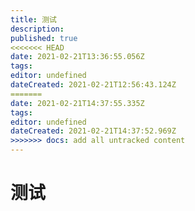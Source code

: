 ```yaml
---
title: 测试
description: 
published: true
<<<<<<< HEAD
date: 2021-02-21T13:36:55.056Z
tags: 
editor: undefined
dateCreated: 2021-02-21T12:56:43.124Z
=======
date: 2021-02-21T14:37:55.335Z
tags: 
editor: undefined
dateCreated: 2021-02-21T14:37:52.969Z
>>>>>>> docs: add all untracked content
---
```


# 测试